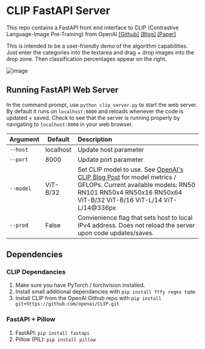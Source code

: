 # CLIP FastAPI Server

This repo contains a FastAPI front end interface to CLIP (Contrastive Language-Image Pre-Training) from OpenAI [[Github]](https://github.com/openai/CLIP) [[Blog]](https://openai.com/blog/clip/) [[Paper]](https://arxiv.org/abs/2103.00020)

This is intended to be a user-friendly demo of the algorithm capabilities. Just enter the categories into the textarea and drag + drop images into the drop zone. Then classification percentages appear on the right.

![image](https://user-images.githubusercontent.com/47000850/166162679-ce2bbe8a-47db-470e-bc9c-6090faa95e87.png)

## Running FastAPI Web Server

In the command prompt, use `python clip_server.py` to start the web server. By default it runs on `localhost:8000` and reloads whenever the code is updated + saved. Check to see that the server is running properly by navigating to `localhost:8000` in your web browser.

| Argument | Default | Description |
| --- | --- | :--- |
| `--host` | localhost |Update host parameter |
| `--port` | 8000 | Update port parameter |
| `--model` | ViT-B/32 |Set CLIP model to use.  See [OpenAI's CLIP Blog Post](https://openai.com/blog/clip/) for model metrics / GFLOPs. Current available models: RN50 RN101 RN50x4 RN50x16 RN50x64 ViT-B/32 ViT-B/16 ViT-L/14 ViT-L/14@336px
| `--prod` | False | Convienience flag that sets host to local IPv4 address. Does not reload the server upon code updates/saves. |

## Dependencies

### CLIP Dependancies

1. Make sure you have PyTorch / torchvision installed.
1. Install small additional dependancies with `pip install ftfy regex tqdm`
1. Install CLIP from the OpenAI Github repo with `pip install git+https://github.com/openai/CLIP.git`

### FastAPI + Pillow

1. FastAPI: `pip install fastapi`
1. Pillow (PIL): `pip install pillow`
